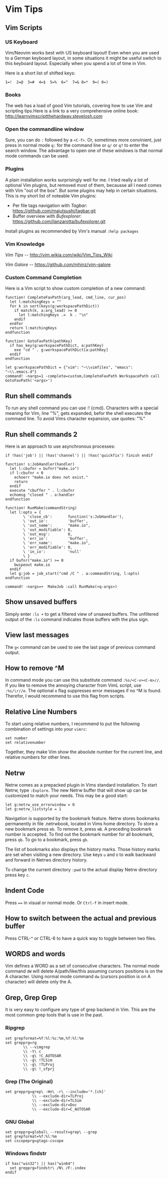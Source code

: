 # Vim Tips

## Vim Scripts

### US Keyboard

Vim/Neovim works best with US keyboard layout! Even when you are used to a
German keyboard layout, in some situations it might be useful switch to this
keyboard layout.  Especially when you spend a lot of time in Vim. 

Here is a short list of shifted keys: 
```
1=!  2=@  3=#  4=$  5=%  6=^  7=& 8=*  9=( 0=)
```

### Books

The web has a load of good Vim tutorials, covering how to use Vim and scripting
tips.Here is a link to a very comprehensive online book:
http://learnvimscriptthehardway.stevelosh.com

### Open the commandline window

Sure, you can do `:` followed by a `<C-f>`. Or, sometimes more convinient, just press in normal mode `q:` for the command line or `q/` or `q?` to enter the search window. The advantage to open one of these windows is that normal mode commands can be used.

### Plugins

A plain installation works surprisingly well for me. I tried really a lot of optional Vim plugins, but removed most of them, becausse all I need comes with Vim "out of the box". But some plugins may help in certain situations. This is my short list of noteable Vim plugins:

- Per file tags navigation with *Tagbar*: https://github.com/majutsushi/tagbar.git
- Buffer overview with *Bufexplorer*: https://github.com/jlanzarotta/bufexplorer.git

Install plugins as recommended by Vim's manual `:help packages`

### Vim Knowledge

*Vim Tips* -- http://vim.wikia.com/wiki/Vim_Tips_Wiki

*Vim Galore* -- https://github.com/mhinz/vim-galore

### Custom Command Completion

Here is a Vim script to show custom completion of a new command:

    function! CompleteFavPath(arg_lead, cmd_line, cur_pos)
      let l:matchingKeys = ""
      for k in sort(keys(g:workspacePathDict))
        if match(k, a:arg_lead) >= 0
          let l:matchingKeys .=  k . "\n"
        endif
      endfor
      return l:matchingKeys
    endfunction

    function! GotoFavPath(pathKey)
      if has_key(g:workspacePathDict, a:pathKey)
        exe "cd " . g:workspacePathDict[a:pathKey]
      endif
    endfunction

    let g:workspacePathDict = {"vim": "~\\vimfiles", "emacs": "~\\.emacs.d"}
    command! -nargs=1 -complete=custom,CompleteFavPath WorkspacePath call GotoFavPath('<args>')

## Run shell commands

To run any shell command you can use :! {cmd}. Characters with a special meaning for Vim, line "%", gets expanded, befor the shell executes the command line. To avoid Vims character expansion, use  quotes: "%"

## Run shell commands 2

Here is an approach to use asynchronous processes:

    if !has('job') || !has('channel') || !has('quickfix') finish endif

    function! s:JobHandler(handler)
      let l:cbufnr = bufnr("make.io")
      if l:cbufnr < 0
        echoerr "make.io does not exist."
        return
      endif
      execute "cbuffer " . l:cbufnr
      echomsg "closed " . a:handler
    endfunction

    function! RunMake(commandString)
      let l:opts = {
            \ 'close_cb':       function('s:JobHandler'),
            \ 'out_io':         'buffer',
            \ 'out_name':       "make.io",
            \ 'out_modifiable': 0,
            \ 'out_msg':        0,
            \ 'err_io':         'buffer',
            \ 'err_name':       "make.io",
            \ 'err_modifiable': 0,
            \ 'in_io':          'null'
            \ }
      if bufnr("make.io") >= 0
        bwipeout make.io
      endif
      let g:job = job_start("cmd /C " . a:commandString, l:opts)
    endfunction

    command! -nargs=+  MakeJob :call RunMake(<q-args>)

## Show unsaved buffers

Simply enter `:ls +` to get a filtered view of unsaved buffers. The unfiltered
output of the `:ls` command indicates those buffers with the plus sign.

## View last messages

The `g<` command can be used to see the last page of previous command output.

## How to remove ^M

In command mode you can use this substitute command `:%s/<C-v><C-m>//`.
If you like to remove the annoying character from VimL script, use `:%s/\r//e`.
The optional `e` flag suppresses error messages if no ^M is found. Therefor, I
would recommend to use this flag from scripts.

## Relative Line Numbers

To start using relative numbers, I recommend to put the following combination of settings into your `vimrc`:

    set number
    set relativenumber

Together, they make Vim show the absolute number for the current line, and relative numbers for other lines.

## Netrw

Netrw comes as a prepacked plugin in Vims standard installation. To start Netrw,
type `:Explore`. The new Netrw buffer that will show up can be customized to
match your needs. This may be a good start:

    let g:netrw_use_errorwindow = 0
    let g:netrw_liststyle = 1

Navigation is supported by the bookmark feature. Netrw stores bookmarks
permanently in file .netrwbook, located in Vims home directory. To store a new
bookmark press `mb`. To remove it, press `mB`. A preceding bookmark number is
accepted. To find out the bookmark number for all bookmark, press `qb`. To go to
a bookmark, press `gb`.

The list of bookmarks also displays the history marks. Those history marks are
set when visiting a new directory. Use keys `u` and `U` to walk backward and
forward in Netrws directory history.

To change the current directory `:pwd` to the actual display Netrw directory
press key `c`.

## Indent Code

Press `==` in visual or normal mode. Or `Ctrl-f` in insert mode.

## How to switch between the actual and previous buffer

Press CTRL-^ or CTRL-6 to have a quick way to toggle between two files.

## WORDS and words

Vim defines a WORD as a set of consecutive characters. The normal mode command `dW` will delete A/path/like/this assuming cursors positions is on the A character. Using normal mode command `dw` (cursors position is on A character) will delete only the A.

## Grep, Grep Grep

It is very easy to configure any type of grep backend in Vim. This are the most
common grep tools that is use in the past.

### Ripgrep

    set grepformat=%f:%l:%c:%m,%f:%l:%m
    set grepprg=rg
            \\ --vimgrep
            \\ -t\ c
            \\ -g\ !C_AUTOSAR
            \\ -g\ !TLSim
            \\ -g\ !TLProj
            \\ -g\ !_sfprj

### Grep (The Original)

    set grepprg=grep\ -Hn\ -r\ --include='*.[ch]'
                \\ --exclude-dir=TLProj
                \\ --exclude-dir=TLSim
                \\ --exclude-dir=Doc
                \\ --exclude-dir=C_AUTOSAR
    
### GNU Global

    set grepprg=global\ --result=grep\ --grep
    set grepformat=%f:%l:%m
    set cscopeprg=gtags-cscope

### Windows findstr

    if has("win32") || has("win64")
      set grepprg=findstr\ /N\ /F:.index
    endif
